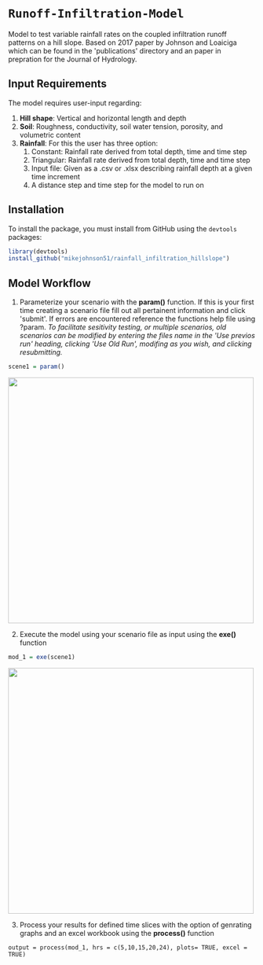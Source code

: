 `Runoff-Infiltration-Model`
================
Model to test variable rainfall rates on the coupled infiltration runoff patterns on a hill slope. Based on 2017 paper by Johnson and Loaiciga which can be found in the 'publications' directory and an paper in prepration for the Journal of Hydrology.

## Input Requirements
The model requires user-input  regarding:
 1) **Hill shape**: Vertical and horizontal length and depth
 2) **Soil**: Roughness, conductivity, soil water tension, porosity, and volumetric content
 3) **Rainfall**: For this the user has three option:
    1. Constant: Rainfall rate derived from total depth, time and time step
    2. Triangular: Rainfall rate derived from total depth, time and time step
    3. Input file: Given as a .csv or .xlsx describing rainfall depth at a given time increment
    4. A distance step and time step for the model to run on
    
## Installation

To install the  package, you must install from GitHub using the `devtools` packages:

```r
library(devtools)
install_github("mikejohnson51/rainfall_infiltration_hillslope")
```

## Model Workflow

1) Parameterize your scenario with the **param()** function. If this is your first time creating a scenario file fill out all pertainent information and click 'submit'. If errors are encountered reference the functions help file using ?param. *To facilitate sesitivity testing, or multiple scenarios, old scenarios can be modified by entering the files name in the 'Use previos run' heading, clicking 'Use Old Run', modifing as you wish, and clicking resubmitting.*

```r
scene1 = param()
```
    
<img src= "https://github.com/mikejohnson51/Rainfall_Infiltration_hillslope/blob/master/imgs/param_ex.png" width="500" align="center">

2) Execute the model using your scenario file as input using the **exe()** function

```r
mod_1 = exe(scene1)
```

<img src= "https://github.com/mikejohnson51/Rainfall_Infiltration_hillslope/blob/master/imgs/model_run.png" width="500" align="center">


3) Process your results for defined time slices with the option of genrating graphs and an excel workbook using the **process()** function

```
output = process(mod_1, hrs = c(5,10,15,20,24), plots= TRUE, excel = TRUE)
```


